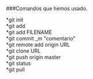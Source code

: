 ###Comandos que hemos usado.  

*git init  
*git add  
*git add FILENAME  
*git commit _m "comentario"  
*git remote add origin URL  
*git clone URL  
*git push origin master  
*git status   
*git pull  
